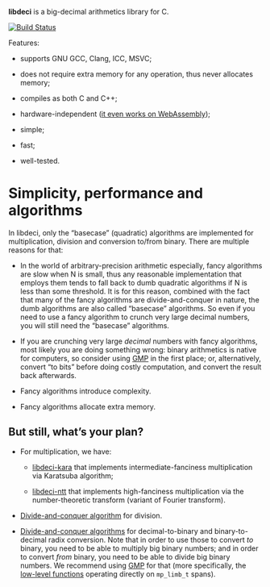 **libdeci** is a big-decimal arithmetics library for C.

[![Build Status](https://travis-ci.org/shdown/libdeci.svg?branch=master)](https://travis-ci.org/shdown/libdeci)

Features:

  * supports GNU GCC, Clang, ICC, MSVC;

  * does not require extra memory for any operation, thus never allocates memory;

  * compiles as both C and C++;

  * hardware-independent ([it even works on WebAssembly](https://shdown.github.io/deci/demo.html));

  * simple;

  * fast;

  * well-tested.

# Simplicity, performance and algorithms

In libdeci, only the “basecase” (quadratic) algorithms are implemented for multiplication, division
and conversion to/from binary. There are multiple reasons for that:

  * In the world of arbitrary-precision arithmetic especially, fancy algorithms are slow when N is
small, thus any reasonable implementation that employs them tends to fall back to dumb quadratic
algorithms if N is less than some threshold. It is for this reason, combined with the fact that
many of the fancy algorithms are divide-and-conquer in nature, the dumb algorithms are also
called “basecase” algorithms. So even if you need to use a fancy algorithm to crunch very large
decimal numbers, you will still need the “basecase” algorithms.

  * If you are crunching very large *decimal* numbers with fancy algorithms, most likely you are
doing something wrong: binary arithmetics is native for computers, so consider using
[GMP](https://gmplib.org/) in the first place; or, alternatively, convert “to bits” before doing
costly computation, and convert the result back afterwards.

  * Fancy algorithms introduce complexity.

  * Fancy algorithms allocate extra memory.

## But still, what’s your plan?

  * For multiplication, we have:

    - [libdeci-kara](https://github.com/shdown/libdeci-kara) that implements intermediate-fanciness multiplication via Karatsuba algorithm;

    - [libdeci-ntt](https://github.com/shdown/libdeci-ntt) that implements high-fanciness multiplication via the number-theoretic transform (variant of Fourier transform).

  * [Divide-and-conquer algorithm](https://gmplib.org/manual/Divide-and-Conquer-Division#Divide-and-Conquer-Division) for division.

  * [Divide-and-conquer algorithms](http://www.numberworld.org/y-cruncher/internals/radix-conversion.html)
for decimal-to-binary and binary-to-decimal radix conversion.
Note that in order to use those to convert *to* binary, you need to be able to multiply big binary
numbers; and in order to convert *from* binary, you need to be able to divide big binary numbers.
We recommend using [GMP](https://gmplib.org/) for that (more specifically, the
[low-level functions](https://gmplib.org/manual/Low_002dlevel-Functions) operating directly on
`mp_limb_t` spans).
